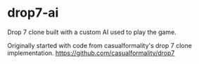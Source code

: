 # drop7-ai

Drop 7 clone built with a custom AI used to play the game.

Originally started with code from casualformality's drop 7 clone implementation. https://github.com/casualformality/drop7
